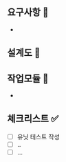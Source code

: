 <!-- 제목형식: [분류] 내용. ex) [UI] 로그인 화면 추가 -->
## 요구사항 📒
- 
## 설계도 📝

## 작업모듈 📁
<!-- ex) UI/login.swift -->
- 

## 체크리스트 ✅
- [ ] 유닛 테스트 작성
- [ ] ..
- [ ] ...
